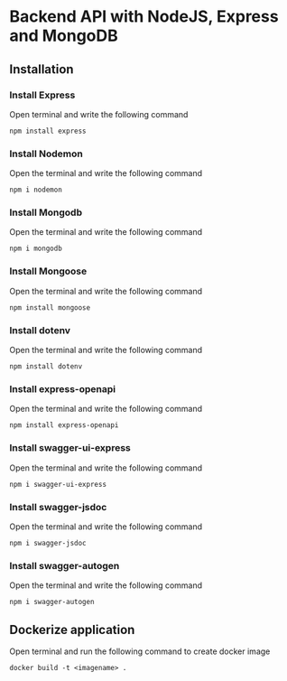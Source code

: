# Backend API with NodeJS, Express and MongoDB

## Installation

### Install Express
Open terminal and write the following command
```
npm install express
```

### Install Nodemon
Open the terminal and write the following command
```
npm i nodemon
```

### Install Mongodb
Open the terminal and write the following command
```
npm i mongodb
```

### Install Mongoose
Open the terminal and write the following command
```
npm install mongoose
```

### Install dotenv
Open the terminal and write the following command
```
npm install dotenv
```

### Install express-openapi
Open the terminal and write the following command
```
npm install express-openapi
```

### Install swagger-ui-express
Open the terminal and write the following command
```
npm i swagger-ui-express
```

### Install swagger-jsdoc
Open the terminal and write the following command
```
npm i swagger-jsdoc
```

### Install swagger-autogen
Open the terminal and write the following command
```
npm i swagger-autogen
```

## Dockerize application
Open terminal and run the following command to create docker image
```
docker build -t <imagename> .
```